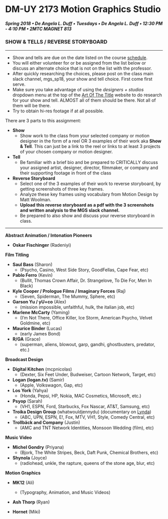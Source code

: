 # DM-UY 2173 Motion Graphics Studio

##### Spring 2018 • De Angela L. Duff • Tuesdays • De Angela L. Duff • 12:30 PM - 4:10 PM • 2MTC MAGNET 813

### SHOW & TELLS / REVERSE STORYBOARD

---

* Show and tells are due on the date listed on the course [schedule](schedule.md).
* You will either volunteer for or be assigned from the list below or discuss an alternate choice that is not on the list with the professor. 
* After quickly researching the choices, please post on the class main slack channel, mgs_sp18, your show and tell choice. First come first serve.
* Make sure you take advantage of using the *designers + studios*  dropdown menu at the top of the [Art Of The Title](http://www.artofthetitle.com) website to do research for your show and tell. ALMOST all of them should be there. Not all of them will be there.
* Try to obtain hi-res footage if at all possible.

There are 3 parts to this assignment: 
* **Show**
    * Show work to the class from your selected company or motion designer in the form of a reel OR 3 examples of their work aka **Show &amp; Tell**. This can just be a link to the reel or links to at least 3 projects of your chosen company or motion designer. 
* **Tell**
    * Be familiar with a brief bio and be prepared to CRITICALLY discuss your assigned artist, designer, director, filmmaker, or company and their supporting footage in front of the class
* **Reverse Storyboard**
    * Select one of the 3 examples of their work to reverse storyboard, by getting screenshots of three key frames. 
    * Analyze these key frames using vocabulary from Motion Design by Matt Woolman. 
    * **Upload this reverse storyboard as a pdf with the 3 screenshots and written analysis to the MGS slack channel.**
    * Be prepared to also show and discuss your reverse storyboard in class.

---

**Abstract Animation / Intonation Pioneers**
* **Oskar Fischinger** (Radeniyi)

**Film Titling**
* **Saul Bass** (Sharon)
    * (Psycho, Casino, West Side Story, GoodFellas, Cape Fear, etc)
* **Pablo Ferro** (Kevin)
    * (Bullit, Thomas Crown Affair, Dr. Strangelove, To Die For, Men In Black)
* **Kyle Cooper / Prologue Films / Imaginary Forces** (Raj)
    * (Seven, Spiderman, The Mummy, Sphere, etc)
* **Garson Yu / yU+co** (Alex)
    * (mission impossible, unfaithful, hulk, the italian job, etc)
* **Marlene McCarty** (Yaming)
    * (I’m Not There, Office Killer, Ice Storm, American Psycho, Velvet Goldmine, etc)
* **Maurice Binder** (Lucas)
    * (early James Bond)
* **R/GA** (Grace)
    * (superman, aliens, blowout, garp, gandhi, ghostbusters, predator, etc.)

**Broadcast Design**

* **Digital Kitchen** (mcpnicolas)
    * (Dexter, Six Feet Under, Budweiser, Cartoon Network, Target, etc)
* **Logan (logan.tv)** (Samir)
    * (Apple, Volkswagon, Gap, etc)
* **Los York** (Yahya)
    * (Honda, Pepsi, HP, Nokia, MAC Cosmetics, Microsoft, etc.)
* **Psyop** (Sarah)
    * (VH1, ESPN, Ford, Starbucks, Fox Nascar, AT&T, Samsung, etc)
* **Troika Design Group** (whatwouldjennydu) (documentary on [Lynda](http://nyu.edu/lynda))
    * (ABC, UPN, ESPN, E!, Fox, MTV, VH1, Style, Comedy Central, etc)
* **Trollbäck and Company** (Justin)
    * (AMC and TNT Network Identities, Monsoon Wedding (film), etc)

**Music Video**
* **Michel Gondry** (Priyana)
    * (Bjork, The White Stripes, Beck, Daft Punk, Chemical Brothers, etc)
* **Shynola** (Joyce)
    * (radiohead, unkle, the rapture, queens of the stone age, blur, etc)


**Motion Graphics**
* **MK12** (Ali)
    * (Typography, Animation, and Music Videos)


* **Ash Thorp** (Ryan)
* **Hornet** (Miki)